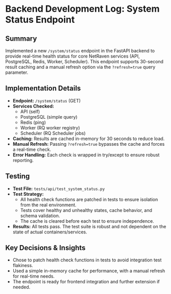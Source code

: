 # Backend Development Log: System Status Endpoint

## Summary
Implemented a new `/system/status` endpoint in the FastAPI backend to provide real-time health status for core NetRaven services (API, PostgreSQL, Redis, Worker, Scheduler). This endpoint supports 30-second result caching and a manual refresh option via the `?refresh=true` query parameter.

## Implementation Details
- **Endpoint:** `/system/status` (GET)
- **Services Checked:**
  - API (self)
  - PostgreSQL (simple query)
  - Redis (ping)
  - Worker (RQ worker registry)
  - Scheduler (RQ Scheduler jobs)
- **Caching:** Results are cached in-memory for 30 seconds to reduce load.
- **Manual Refresh:** Passing `?refresh=true` bypasses the cache and forces a real-time check.
- **Error Handling:** Each check is wrapped in try/except to ensure robust reporting.

## Testing
- **Test File:** `tests/api/test_system_status.py`
- **Test Strategy:**
  - All health check functions are patched in tests to ensure isolation from the real environment.
  - Tests cover healthy and unhealthy states, cache behavior, and schema validation.
  - The cache is cleared before each test to ensure independence.
- **Results:** All tests pass. The test suite is robust and not dependent on the state of actual containers/services.

## Key Decisions & Insights
- Chose to patch health check functions in tests to avoid integration test flakiness.
- Used a simple in-memory cache for performance, with a manual refresh for real-time needs.
- The endpoint is ready for frontend integration and further extension if needed. 